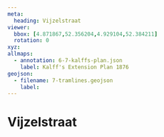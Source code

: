 ```yaml
---
meta:
  heading: Vijzelstraat
viewer:
  bbox: [4.871867,52.356204,4.929104,52.384211]
  rotation: 0
xyz:
allmaps:
  - annotation: 6-7-kalffs-plan.json 
    label: Kalff's Extension Plan 1876
geojson: 
  - filename: 7-tramlines.geojson
    label: 
---
```

# Vijzelstraat